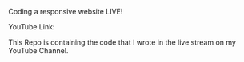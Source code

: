 Coding a responsive website LIVE!

YouTube Link:

This Repo is containing the code that I wrote in the live stream on my YouTube Channel.
